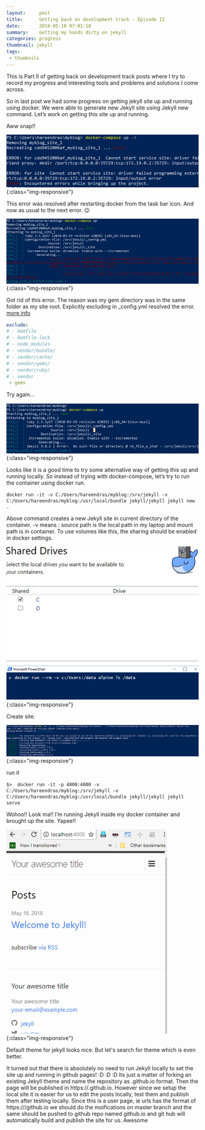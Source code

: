 ```yaml
---
layout:     post
title:      Getting back on development track - Episode II
date:       2018-05-18 07:01:18
summary:    Getting my hands dirty on jekyll
categories: progress
thumbnail: jekyll
tags:
 - thumbnils 
---
```


This is Part II of getting back on development track posts where I try to record my progress and interesting tools and problems and solutions I come across.

So in last post we had some progress on getting jekyll site up and running using docker. We were able to generate new Jekyll site using Jekyll new command. Let’s work on getting this site up and running.


Aww snap!!

![ImgList](/assets/img/2018-05-18/docker_compose_err.png){:class="img-responsive"}

This error was resolved after restarting docker from the task bar icon. And now as usual to the next error. 😉

![ImgList](/assets/img/2018-05-18/docker_compose_err2.png){:class="img-responsive"}

Got rid of this error. The reason was my gem directory was in the same folder as my site root. Explicitly excluding in _config.yml resolved the error. [more info](http://talk.jekyllrb.com/t/invalid-date-error-using-bundle-exec-jekyll-serve-vendor-not-working/538/3)
```yml
exclude:
# - Gemfile
# - Gemfile.lock
# - node_modules
# - vendor/bundle/
# - vendor/cache/
# - vendor/gems/
# - vendor/ruby/
# - vendor
 - gems

```

Try again...

![ImgList](/assets/img/2018-05-18/docker_err2.png){:class="img-responsive"}

Looks like it is a good time to try some alternative way of getting this up and running locally. So instead of trying with docker-compose, let’s try to run the container using docker run.
```terminal
docker run -it -v C:/Users/hareendras/myblog:/srv/jekyll -v C:/Users/hareendras/myblog:/usr/local/bundle jekyll/jekyll jekyll new .
```
Above command creates a new Jekyll site in current directory of the container.  -v means <sourcepath in my c drive>:<destination path in container> source path is the local path in my laptop and mount path is in container. To use volumes like this, the sharing should be enabled in docker settings.

![ImgList](/assets/img/2018-05-18/docker_share.png){:class="img-responsive"}

Create site.

![ImgList](/assets/img/2018-05-18/create.png){:class="img-responsive"}

run it

```terminal
$>  docker run -it -p 4000:4000 -v C:/Users/hareendras/myblog:/srv/jekyll -v C:/Users/hareendras/myblog:/usr/local/bundle jekyll/jekyll jekyll serve
```
Wohoo!! Look ma!! I’m running Jekyll inside my docker container and brought up the site. Yapee!!

![ImgList](/assets/img/2018-05-18/success.png){:class="img-responsive"}

Default theme for jekyll looks nice. But let's search for theme which is even better.

It turned out that there is absolutely no need to run Jekyll locally to set the site up and running in github pages! :D :D :D Its just a matter of forking an existing Jekyll theme and name the repository as <username>.github.io format. Then the page will be published in https://<username>.github.io. However since we setup the local site it is easier for us to edit the posts locally, test them and publish them after testing locally. Since this is a user page, ie urls has the format of https://<username>/github.io we should do the moifications on master branch and the same should be pushed to github repo named <username>github.io and git hub will automatically build and publish the site for us. Awesome

